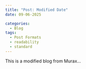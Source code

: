 ```yaml
---
title: "Post: Modified Date"
date: 09-06-2025

categories:
  - Blog
tags:
  - Post Formats
  - readability
  - standard
---
```


This is a modified blog from Murax...
